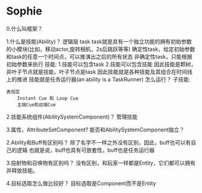 # Sophie

0.什么叫框架？

1.什么是技能(Ability)？
	逻辑层
		task
			task就是具有一个独立功能的拥有初始参数的小模块(比如，移动actor,旋转相机，2s后跳跃等等)
				确定性task，给定初始参数和task的任意一个时间点，可以推演出之后的所有状态
				非确定性task，只能根据初始参数来执行
		技能:
			1.技能可以包含task
			2.技能可以包含技能
			因此技能是颗树，非叶子节点就是技能，叶子节点是task
			因此技能就是各种技能及其组合在时间线上的推进
			技能就是任务运行器(an ability is a TaskRunner)
			怎么运行？
			子技能:
				
		
	表现层
		Instant Cue 和 Loop Cue
		主端Cue和远端Cue


2.技能系统组件(AbilitySystemComponent)？
	管理技能
	
3.属性，AttributeSetComponent?
	能否和AbilitySystemComponent独立？
	
2.Ability和Buff有区别吗？
	除了名字不一样之外没有区别，因此，buff也可以有自己的逻辑
	也就是说，buff也具有可嵌套性，buff也是任务运行器

3.投射物和召唤物有区别吗？
	没有区别，和玩家一样都是Entity，它们都可以拥有并释放技能。
	
4.目标选取怎么做比较好？
	目标选取是Component而不是Entity